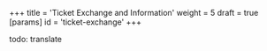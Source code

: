 +++
title = 'Ticket Exchange and Information'
weight = 5
draft = true
[params]
  id = 'ticket-exchange'
+++

todo: translate

